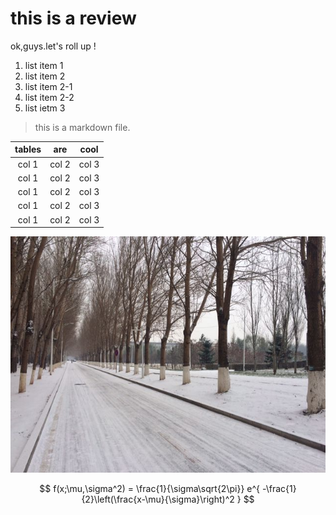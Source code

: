 # this is a review

ok,guys.let's roll up !

1. list item 1
2. list item 2
  1. list item 2-1
  2. list item 2-2
3. list ietm 3

> this is a markdown file.

| tables   | are   | cool   |
|:-----:|:-----:|:-----:|
| col 1 | col 2 | col 3 |
| col 1 | col 2 | col 3 |
| col 1 | col 2 | col 3 |
| col 1 | col 2 | col 3 |
| col 1 | col 2 | col 3 |

![](assets/snow.jpg)

$$
f(x;\mu,\sigma^2) = \frac{1}{\sigma\sqrt{2\pi}} e^{ -\frac{1}{2}\left(\frac{x-\mu}{\sigma}\right)^2 } 
$$ 